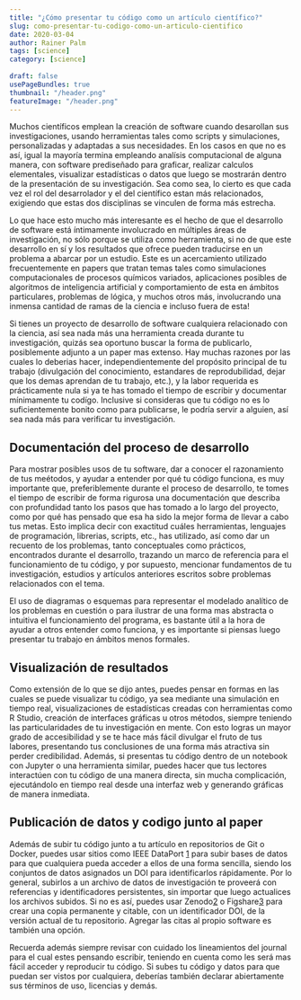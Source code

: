 ```yaml
---
title: "¿Cómo presentar tu código como un artículo científico?"
slug: como-presentar-tu-codigo-como-un-articulo-cientifico
date: 2020-03-04
author: Rainer Palm
tags: [science]
category: [science]
 
draft: false
usePageBundles: true
thumbnail: "/header.png"
featureImage: "/header.png"
---
```



<!-- # ¿Cómo presentar tu código como un artículo científico? -->
<!-- **Por Rainer Palm** -->



Muchos científicos emplean la creación de software cuando desarollan sus investigaciones, usando herramientas tales como scripts y simulaciones, personalizadas y adaptadas a sus necesidades. En los casos en que no es así, igual la mayoría termina empleando analísis computacional de alguna manera, con software prediseñado para graficar, realizar calculos elementales, visualizar estadísticas o datos que luego se mostrarán dentro de la presentación de su investigación. Sea como sea, lo cierto es que cada vez el rol del desarrolador y el del científico estan más relacionados, exigiendo que estas dos disciplinas se vinculen de forma más estrecha.

<!-- TEASER_END -->

Lo que hace esto mucho más interesante es el hecho de que el desarrollo de software está íntimamente involucrado en múltiples áreas de investigación, no sólo porque se utiliza como herramienta, si no de que este desarrollo en sí y los resultados que ofrece pueden traducirse en un problema a abarcar por un estudio. Este es un acercamiento utilizado frecuentemente en papers que tratan temas tales como simulaciones computacionales de procesos químicos variados, aplicaciones posibles de algoritmos de inteligencia artificial y comportamiento de esta en ámbitos particulares, problemas de lógica, y muchos otros más, involucrando una inmensa cantidad de ramas de la ciencia e incluso fuera de esta!

Si tienes un proyecto de desarrollo de software cualquiera relacionado con la ciencia, así sea nada más una herramienta creada durante tu investigación, quizás sea oportuno buscar la forma de publicarlo, posiblemente adjunto a un paper mas extenso. Hay muchas razones por las cuales lo deberias hacer, independientemente del propósito principal de tu trabajo (divulgación del conocimiento, estandares de reprodubilidad, dejar que los demas aprendan de tu trabajo, etc.), y la labor requerida es prácticamente nula si ya te has tomado el tiempo de escribir y documentar mínimamente tu codígo. Inclusive si consideras que tu código no es lo suficientemente bonito como para publicarse, le podría servir a alguien, así sea nada más para verificar tu investigación.

## Documentación del proceso de desarrollo

Para mostrar posibles usos de tu software, dar a conocer el razonamiento de tus meétodos, y ayudar a entender por qué tu código funciona, es muy importante que, preferiblemente durante el proceso de desarrollo, te tomes el tiempo de escribir de forma rigurosa una documentación que describa con profundidad tanto los pasos que has tomado a lo largo del proyecto, como por qué has pensado que esa ha sido la mejor forma de llevar a cabo tus metas. Esto implica decir con exactitud cuáles herramientas, lenguajes de programación, librerias, scripts, etc., has utilizado, así como dar un recuento de los problemas, tanto conceptuales como prácticos, encontrados durante el desarrollo, trazando un marco de referencia para el funcionamiento de tu código, y por supuesto, mencionar fundamentos de tu investigación, estudios y artículos anteriores escritos sobre problemas relacionados con el tema.

El uso de diagramas o esquemas para representar el modelado analítico de los problemas en cuestión o para ilustrar de una forma mas abstracta o intuitiva el funcionamiento del programa, es bastante útil a la hora de ayudar a otros entender como funciona, y es importante si piensas luego presentar tu trabajo en ámbitos menos formales.

## Visualización de resultados

Como extensión de lo que se dijo antes, puedes pensar en formas en las cuales se puede visualizar tu código, ya sea mediante una simulación en tiempo real, visualizaciones de estadísticas creadas con herramientas como R Studio, creación de interfaces gráficas u otros métodos, siempre teniendo las particularidades de tu investigación en mente. Con esto logras un mayor grado de accesibilidad y se te hace más fácil divulgar el fruto de tus labores, presentando tus conclusiones de una forma más atractiva sin perder credibilidad. Además, si presentas tu código dentro de un notebook con Jupyter o una herramienta similar, puedes hacer que tus lectores interactúen con tu código de una manera directa, sin mucha complicación, ejecutándolo en tiempo real desde una interfaz web y generando gráficas de manera inmediata.

## Publicación de datos y codigo junto al paper

Además de subir tu código junto a tu artículo en repositorios de Git o Docker, puedes usar sitios como IEEE DataPort [1] para subir bases de datos para que cualquiera pueda acceder a ellos de una forma sencilla, siendo los conjuntos de datos asignados un DOI para identificarlos rápidamente. Por lo general, subirlos a un archivo de datos de investigación te proveerá con referencias y identificadores persistentes, sin importar que luego actualices los archivos subidos. Si no es así, puedes usar Zenodo[2] o Figshare[3] para crear una copia permanente y citable, con un identificador DOI, de la versión actual de tu repositorio. Agregar las citas al propio software es también una opción.

Recuerda además siempre revisar con cuidado los lineamientos del journal para el cual estes pensando escribir, teniendo en cuenta como les será mas fácil acceder y reproducir tu código. Si subes tu código y datos para que puedan ser vistos por cualquiera, deberías también declarar abiertamente sus términos de uso, licencias y demás.

[1]: https://ieee-dataport.org/ "IEEE DataPort"
[2]: https://zenodo.org/ "Zenodo"
[3]: https://figshare.com/ "Figshare"
